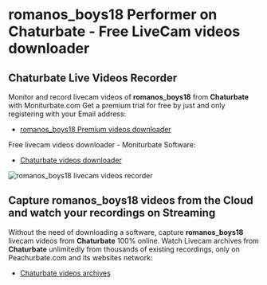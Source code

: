 # romanos_boys18 Performer on Chaturbate - Free LiveCam videos downloader

## Chaturbate Live Videos Recorder

Monitor and record livecam videos of **romanos_boys18** from **Chaturbate** with Moniturbate.com
Get a premium trial for free by just and only registering with your Email address:
* [romanos_boys18 Premium videos downloader](https://moniturbate.com/request-demo-licence-key.html)

Free livecam videos downloader - Moniturbate Software:
* [Chaturbate videos downloader](https://moniturbate.com/moniturbate-download-software.html)

![romanos_boys18 livecam videos recorder](https://peachurnet.com/templates/moniturbate-software.png)


## Capture romanos_boys18 videos from the Cloud and watch your recordings on Streaming

Without the need of downloading a software, capture **romanos_boys18** livecam videos from **Chaturbate** 100% online.
Watch Livecam archives from **Chaturbate** unlimitedly from thousands of existing recordings, only on Peachurbate.com and its websites network:
* [Chaturbate videos archives](https://peachurnet.com/)